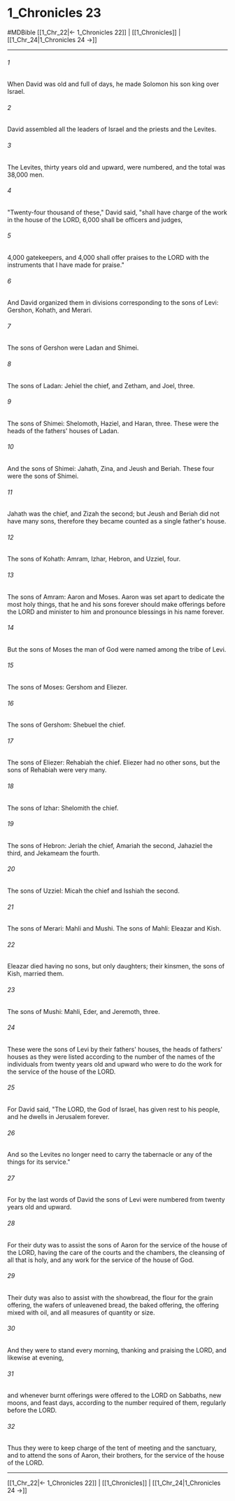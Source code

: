 # 1_Chronicles 23
#MDBible
[[1_Chr_22|← 1_Chronicles 22]] | [[1_Chronicles]] | [[1_Chr_24|1_Chronicles 24 →]]

***

###### 1 

When David was old and full of days, he made Solomon his son king over Israel. 

###### 2 

David assembled all the leaders of Israel and the priests and the Levites. 

###### 3 

The Levites, thirty years old and upward, were numbered, and the total was 38,000 men. 

###### 4 

"Twenty-four thousand of these," David said, "shall have charge of the work in the house of the LORD, 6,000 shall be officers and judges, 

###### 5 

4,000 gatekeepers, and 4,000 shall offer praises to the LORD with the instruments that I have made for praise." 

###### 6 

And David organized them in divisions corresponding to the sons of Levi: Gershon, Kohath, and Merari. 

###### 7 

The sons of Gershon were Ladan and Shimei. 

###### 8 

The sons of Ladan: Jehiel the chief, and Zetham, and Joel, three. 

###### 9 

The sons of Shimei: Shelomoth, Haziel, and Haran, three. These were the heads of the fathers' houses of Ladan. 

###### 10 

And the sons of Shimei: Jahath, Zina, and Jeush and Beriah. These four were the sons of Shimei. 

###### 11 

Jahath was the chief, and Zizah the second; but Jeush and Beriah did not have many sons, therefore they became counted as a single father's house. 

###### 12 

The sons of Kohath: Amram, Izhar, Hebron, and Uzziel, four. 

###### 13 

The sons of Amram: Aaron and Moses. Aaron was set apart to dedicate the most holy things, that he and his sons forever should make offerings before the LORD and minister to him and pronounce blessings in his name forever. 

###### 14 

But the sons of Moses the man of God were named among the tribe of Levi. 

###### 15 

The sons of Moses: Gershom and Eliezer. 

###### 16 

The sons of Gershom: Shebuel the chief. 

###### 17 

The sons of Eliezer: Rehabiah the chief. Eliezer had no other sons, but the sons of Rehabiah were very many. 

###### 18 

The sons of Izhar: Shelomith the chief. 

###### 19 

The sons of Hebron: Jeriah the chief, Amariah the second, Jahaziel the third, and Jekameam the fourth. 

###### 20 

The sons of Uzziel: Micah the chief and Isshiah the second. 

###### 21 

The sons of Merari: Mahli and Mushi. The sons of Mahli: Eleazar and Kish. 

###### 22 

Eleazar died having no sons, but only daughters; their kinsmen, the sons of Kish, married them. 

###### 23 

The sons of Mushi: Mahli, Eder, and Jeremoth, three. 

###### 24 

These were the sons of Levi by their fathers' houses, the heads of fathers' houses as they were listed according to the number of the names of the individuals from twenty years old and upward who were to do the work for the service of the house of the LORD. 

###### 25 

For David said, "The LORD, the God of Israel, has given rest to his people, and he dwells in Jerusalem forever. 

###### 26 

And so the Levites no longer need to carry the tabernacle or any of the things for its service." 

###### 27 

For by the last words of David the sons of Levi were numbered from twenty years old and upward. 

###### 28 

For their duty was to assist the sons of Aaron for the service of the house of the LORD, having the care of the courts and the chambers, the cleansing of all that is holy, and any work for the service of the house of God. 

###### 29 

Their duty was also to assist with the showbread, the flour for the grain offering, the wafers of unleavened bread, the baked offering, the offering mixed with oil, and all measures of quantity or size. 

###### 30 

And they were to stand every morning, thanking and praising the LORD, and likewise at evening, 

###### 31 

and whenever burnt offerings were offered to the LORD on Sabbaths, new moons, and feast days, according to the number required of them, regularly before the LORD. 

###### 32 

Thus they were to keep charge of the tent of meeting and the sanctuary, and to attend the sons of Aaron, their brothers, for the service of the house of the LORD. 

***

[[1_Chr_22|← 1_Chronicles 22]] | [[1_Chronicles]] | [[1_Chr_24|1_Chronicles 24 →]]
